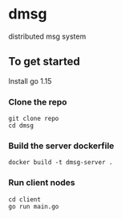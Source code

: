 # dmsg
distributed msg system

## To get started
Install go 1.15

### Clone the repo
```
git clone repo
cd dmsg
```

### Build the server dockerfile
```
docker build -t dmsg-server .
```

### Run client nodes
```
cd client
go run main.go
```

